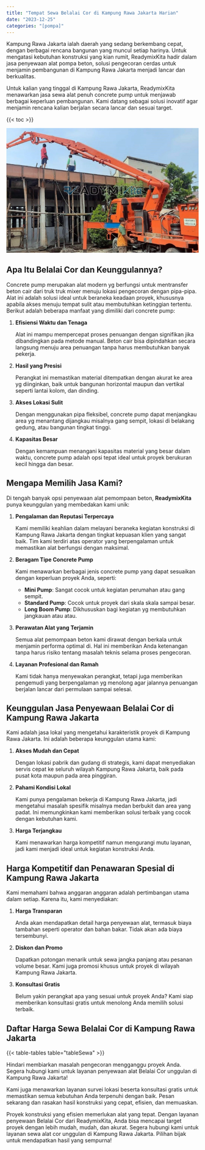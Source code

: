 ```yaml
---
title: "Tempat Sewa Belalai Cor di Kampung Rawa Jakarta Harian"
date: "2023-12-25"
categories: "[pompa]"
---
```


Kampung Rawa Jakarta ialah daerah yang sedang berkembang cepat, dengan berbagai rencana bangunan yang muncul setiap harinya. Untuk mengatasi kebutuhan konstruksi yang kian rumit, ReadymixKita hadir dalam jasa penyewaan alat pompa beton, solusi pengecoran cerdas untuk menjamin pembangunan di Kampung Rawa Jakarta menjadi lancar dan berkualitas.

Untuk kalian yang tinggal di Kampung Rawa Jakarta, ReadymixKita menawarkan jasa sewa alat penuh concrete pump untuk menjawab berbagai keperluan pembangunan. Kami datang sebagai solusi inovatif agar menjamin rencana kalian berjalan secara lancar dan sesuai target.

{{< toc >}}

![Tempat Sewa Belalai Cor di Kampung Rawa Jakarta Harian](/images/pompa/sewa-pompa-21.jpg)

## Apa Itu Belalai Cor dan Keunggulannya?

Concrete pump merupakan alat modern yg berfungsi untuk mentransfer beton cair dari truk truk mixer menuju lokasi pengecoran dengan pipa-pipa. Alat ini adalah solusi ideal untuk beraneka keadaan proyek, khususnya apabila akses menuju tempat sulit atau membutuhkan ketinggian tertentu. Berikut adalah beberapa manfaat yang dimiliki dari concrete pump:

1. **Efisiensi Waktu dan Tenaga**

   Alat ini mampu mempercepat proses penuangan dengan signifikan jika dibandingkan pada metode manual. Beton cair bisa dipindahkan secara langsung menuju area penuangan tanpa harus membutuhkan banyak pekerja.

2. **Hasil yang Presisi**

   Perangkat ini memastikan material ditempatkan dengan akurat ke area yg diinginkan, baik untuk bangunan horizontal maupun dan vertikal seperti lantai kolom, dan dinding.

3. **Akses Lokasi Sulit**

   Dengan menggunakan pipa fleksibel, concrete pump dapat menjangkau area yg menantang dijangkau misalnya gang sempit, lokasi di belakang gedung, atau bangunan tingkat tinggi.

4. **Kapasitas Besar**

   Dengan kemampuan menangani kapasitas material yang besar dalam waktu, concrete pump adalah opsi tepat ideal untuk proyek berukuran kecil hingga dan besar.

## Mengapa Memilih Jasa Kami?

Di tengah banyak opsi penyewaan alat pemompaan beton, **ReadymixKita** punya keunggulan yang membedakan kami unik:

1. **Pengalaman dan Reputasi Terpercaya**

   Kami memiliki keahlian dalam melayani beraneka kegiatan konstruksi di Kampung Rawa Jakarta dengan tingkat kepuasan klien yang sangat baik. Tim kami terdiri atas operator yang berpengalaman untuk memastikan alat berfungsi dengan maksimal.

2. **Beragam Tipe Concrete Pump**

   Kami menawarkan berbagai jenis concrete pump yang dapat sesuaikan dengan keperluan proyek Anda, seperti:
   - **Mini Pump**: Sangat cocok untuk kegiatan perumahan atau gang sempit.
   - **Standard Pump**: Cocok untuk proyek dari skala skala sampai besar.
   - **Long Boom Pump**: Dikhususkan bagi kegiatan yg membutuhkan jangkauan atau atau.

3. **Perawatan Alat yang Terjamin**

   Semua alat pemompaan beton kami dirawat dengan berkala untuk menjamin performa optimal di. Hal ini memberikan Anda ketenangan tanpa harus risiko tentang masalah teknis selama proses pengecoran.

4. **Layanan Profesional dan Ramah**

   Kami tidak hanya menyewakan perangkat, tetapi juga memberikan pengemudi yang berpengalaman yg menolong agar jalannya penuangan berjalan lancar dari permulaan sampai selesai.

## Keunggulan Jasa Penyewaan Belalai Cor di Kampung Rawa Jakarta

Kami adalah jasa lokal yang mengetahui karakteristik proyek di Kampung Rawa Jakarta. Ini adalah beberapa keunggulan utama kami:

1. **Akses Mudah dan Cepat**

   Dengan lokasi pabrik dan gudang di strategis, kami dapat menyediakan servis cepat ke seluruh wilayah Kampung Rawa Jakarta, baik pada pusat kota maupun pada area pinggiran.

2. **Pahami Kondisi Lokal**

   Kami punya pengalaman bekerja di Kampung Rawa Jakarta, jadi mengetahui masalah spesifik misalnya medan berbukit dan area yang padat. Ini memungkinkan kami memberikan solusi terbaik yang cocok dengan kebutuhan kami.

3. **Harga Terjangkau**

   Kami menawarkan harga kompetitif namun mengurangi mutu layanan, jadi kami menjadi ideal untuk kegiatan konstruksi Anda.

## Harga Kompetitif dan Penawaran Spesial di Kampung Rawa Jakarta

Kami memahami bahwa anggaran anggaran adalah pertimbangan utama dalam setiap. Karena itu, kami menyediakan:

1. **Harga Transparan**

   Anda akan mendapatkan detail harga penyewaan alat, termasuk biaya tambahan seperti operator dan bahan bakar. Tidak akan ada biaya tersembunyi.

2. **Diskon dan Promo**

   Dapatkan potongan menarik untuk sewa jangka panjang atau pesanan volume besar. Kami juga promosi khusus untuk proyek di wilayah Kampung Rawa Jakarta.

3. **Konsultasi Gratis**

   Belum yakin perangkat apa yang sesuai untuk proyek Anda? Kami siap memberikan konsultasi gratis untuk menolong Anda memilih solusi terbaik.

## Daftar Harga Sewa Belalai Cor di Kampung Rawa Jakarta

{{< table-tables table="tableSewa" >}}

Hindari membiarkan masalah pengecoran mengganggu proyek Anda. Segera hubungi kami untuk layanan penyewaan alat Belalai Cor unggulan di Kampung Rawa Jakarta!

Kami juga menawarkan layanan survei lokasi beserta konsultasi gratis untuk memastikan semua kebutuhan Anda terpenuhi dengan baik. Pesan sekarang dan rasakan hasil konstruksi yang cepat, efisien, dan memuaskan.

Proyek konstruksi yang efisien memerlukan alat yang tepat. Dengan layanan penyewaan Belalai Cor dari ReadymixKita, Anda bisa mencapai target proyek dengan lebih mudah, mudah, dan akurat. Segera hubungi kami untuk layanan sewa alat cor unggulan di Kampung Rawa Jakarta. Pilihan bijak untuk mendapatkan hasil yang sempurna!